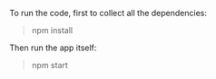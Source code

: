 To run the code, first to collect all the dependencies:
> npm install

Then run the app itself:
> npm start
